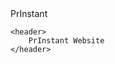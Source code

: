 <!DOCTYPE html>
<head>
    PrInstant
</head>

<body id="page">

    <header>
        PrInstant Website
    </header>

</body>